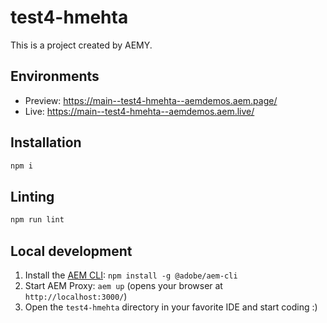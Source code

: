 # test4-hmehta

This is a project created by AEMY.

## Environments

- Preview: https://main--test4-hmehta--aemdemos.aem.page/
- Live: https://main--test4-hmehta--aemdemos.aem.live/

## Installation

```sh
npm i
```

## Linting

```sh
npm run lint
```

## Local development

1. Install the [AEM CLI](https://github.com/adobe/helix-cli): `npm install -g @adobe/aem-cli`
1. Start AEM Proxy: `aem up` (opens your browser at `http://localhost:3000/`)
1. Open the `test4-hmehta` directory in your favorite IDE and start coding :)